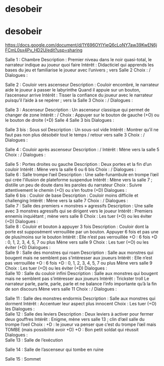 # desobeir
# desobeir

https://docs.google.com/document/d/1Y696OYIYieQ6cLoNY7aw39KwEN6jFCmL0sx4Pv_HD2U/edit?usp=sharing

Salle 1 : Chambre
Description :           Premier niveau dans le noir quasi-total, le narrateur indique au joueur quoi faire
Intérêt :                  Didacticiel qui apprends les bases du jeu et familiarise le joueur avec l’univers ; vers Salle 2
Choix :                     /
Dialogues :             


Salle 2 : Couloir vers ascenseur
Description :           Couloir encombré, le narrateur aide le joueur à passer le labyrinthe
                               Quand il appuie sur un bouton, l’ascenseur arrive
Intérêt :                  Tisser la confiance du joueur avec le narrateur puisqu’il l’aide à se repérer ; vers la Salle 3
Choix :                     /
Dialogues :             


Salle 3 : Ascenseur
Description :           Un ascenseur classique qui permet de changer de zone
Intérêt :                  /
Choix :                     Appuyer sur le bouton de gauche (+O) ou le bouton de droite (+D)
                                                                              Salle 4                                    Salle 3 bis
Dialogues :             


Salle 3 bis : Sous sol
Description :           Un sous-sol vide
Intérêt :                  Montrer qu’il ne faut pas non plus désobéir tout le temps / retour vers salle 3
Choix :                     /
Dialogues :             


Salle 4 : Couloir après ascenseur
Description :           /
Intérêt :                  Mène vers la salle 5
Choix :                     /
Dialogues :             


Salle 5 : Portes droites ou gauche
Description :           Deux portes et la fin d’un couloir
Intérêt :                  Mène vers la salle 6 ou 6 bis
Choix :                     /
Dialogues :             
Salle 6 : Salle trompe l’œil
Description :           Une salle-funambule en trompe l’œil qui crée l’illusion de plateforme suspendue
Intérêt :                  Mène vers la salle 7 ; distille un peu de doute dans les paroles du narrateur
Choix :                     Suivre attentivement le chemin (+O) ou s’en foutre (+D)
Dialogues :             
Salle 6 bis : Couloir de base
Description :           Couloir moins difficile et challenging
Intérêt :                  Mène vers la salle 7
Choix :                     /
Dialogues :             
Salle 7 : Salle des premiers « monstres » agressifs
Description :           Une salle avec 3 monstres agressifs qui se dirigent vers le joueur
Intérêt :                  Premiers ennemis inquiétant ; mène vers salle 8
Choix :                     Les tuer (+O) ou les éviter (+D)
Dialogues :             
Salle 8 : Couloir et bouton à appuyer 3 fois
Description :           Couloir dont la porte est supposément verrouillée par un bouton. Appuyer 6 fois et pas une de                                   plus/moins sur le bouton
Intérêt :                  Elle n’est pas verrouillée
                               +O : 6 fois
                               +D : 0, 1, 2, 3, 4, 5, 7 ou plus
                               Mène vers salle 9
Choix :                     Les tuer (+O) ou les éviter (+D)
Dialogues :             
Salle 9 : Salle des monstres qui roam
Description :           Salle aux monstres qui bougent mais ne semblent pas s’intéresser aux joueurs
Intérêt :                  Elle n’est pas verrouillée
                               +O : 6 fois
                               +D : 0, 1, 2, 3, 4, 5, 7 ou plus
                               Mène vers salle 9
Choix :                     Les tuer (+O) ou les éviter (+D)
Dialogues :             
Salle 10 : Salle du couloir infini
Description :           Salle aux monstres qui bougent mais ne semblent pas s’intéresser aux joueurs
Intérêt :                  Trickster troll
                               Le narrateur parle, parle, parle, parle et ne balance l’info importante qu’à la fin de son discours
                               Mène vers salle 11
Choix :                     /
Dialogues :             


Salle 11 : Salle des monstres endormis
Description :           Salle aux monstres qui dorment
Intérêt :                  Accentuer leur aspect plus innocent
Choix :                     Les tuer (+O) les
Dialogues :             
Salle 12 : Salle des leviers
Description :           Deux leviers à activer pour fermer deux gouffres
Intérêt :                  Enigme, mène vers salle 13 ; clin d’œil salle du trompe l’oeil
Choix :                     +D : le joueur va penser que c’est du trompe l’œil mais TOMBE (mais possibilité avoir +D)
                               +O : Bon petit soldat qui réussit
Dialogues :             
Salle 13 : Salle de l’exécution
 
Salle 14 : Salle de l’ascenseur qui tombe en ruine
 
Salle 15 : Sommet
 


